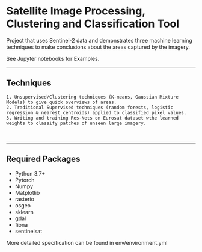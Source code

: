 # Satellite Image Processing, Clustering and  Classification Tool
Project that uses Sentinel-2 data and demonstrates three machine learning techniques
to make conclusions about the areas captured by the imagery.

See Jupyter notebooks for Examples.
<br/>

___
##  Techniques
	1. Unsupervised/Clustering techniques (K-means, Gaussian Mixture Models) to give quick overviews of areas. 
    2. Traditional Supervised techniques (random forests, logistic regression & nearest centroids) applied to classified pixel values. 
    3. Writing and training Res-Nets on Eurosat dataset wthe learned weights to classify patches of unseen large imagery.

<br/>

___
## Required Packages  
* Python 3.7+
* Pytorch
* Numpy
* Matplotlib
* rasterio 
* osgeo
* sklearn
* gdal
* fiona
* sentinelsat

More detailed specification can be found in env/environment.yml

<br/>
